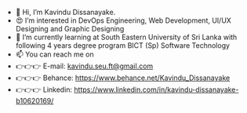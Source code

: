 - 👋 Hi, I’m Kavindu Dissanayake.
- 😍 I’m interested in DevOps Engineering, Web Development, UI/UX Designing and Graphic Designing
- 🌱 I’m currently learning at South Eastern University of Sri Lanka with following 4 years degree program BICT (Sp) Software Technology
- 📫 You can reach me on 
- 👉👉👉 E-mail: kavindu.seu.ft@gmail.com
- 👉👉👉 Behance: https://www.behance.net/Kavindu_Dissanayake
- 👉👉👉 Linkedin: https://www.linkedin.com/in/kavindu-dissanayake-b10620169/

<!---
KavinduDissanayakeSEU is a ✨ special ✨ repository because its `README.md` (this file) appears on your GitHub profile.
You can click the Preview link to take a look at your changes.
--->
